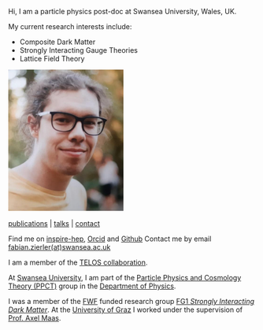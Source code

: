 Hi, I am a particle physics post-doc at Swansea University, Wales, UK. 

My current research interests include:

- Composite Dark Matter
- Strongly Interacting Gauge Theories
- Lattice Field Theory

![portrait of me](/images/profil.png) 

[publications](/publications/) | [talks](/talks) | [contact](/contact)

Find me on [inspire-hep](https://inspirehep.net/authors/1933762), [Orcid](https://orcid.org/0000-0002-8670-4054) and [Github](http://github.com/fzierler)
Contact me by email [fabian.zierler(at)swansea.ac.uk](mailto:fabian.zierler@swansea.ac.uk)

I am a member of the [TELOS collaboration](https://telos-collaboration.github.io/).

At [Swansea University](https://www.swansea.ac.uk/), I am part of the [Particle Physics and Cosmology Theory (PPCT)](https://www.swansea.ac.uk/physics/research-and-impact/particle-physics-cosmology/) group in the [Department of Physics](https://www.swansea.ac.uk/physics/).

I was a member of the [FWF](https://www.fwf.ac.at/de/) funded research group [FG1 *Strongly Interacting Dark Matter*](https://www.oeaw.ac.at/en/hephy/research/research-networks). At the [University of Graz](https://www.uni-graz.at/en/) I worked under the supervision of [Prof. Axel Maas](https://homepage.uni-graz.at/de/axel.maas/).